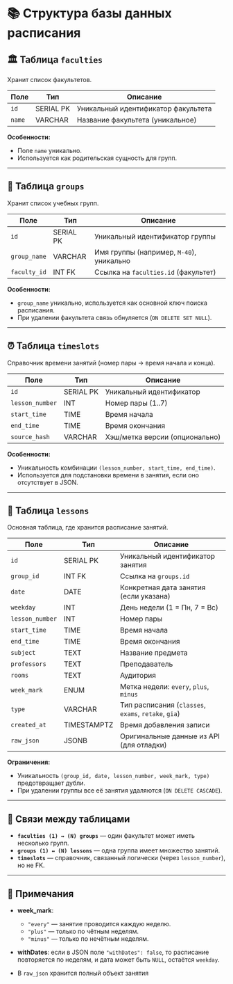 # 📚 Структура базы данных расписания

## 🏛 Таблица `faculties`

Хранит список факультетов.

| Поле   | Тип       | Описание                            |
| ------ | --------- | ----------------------------------- |
| `id`   | SERIAL PK | Уникальный идентификатор факультета |
| `name` | VARCHAR   | Название факультета (уникальное)    |

**Особенности:**

* Поле `name` уникально.
* Используется как родительская сущность для групп.

---

## 👥 Таблица `groups`

Хранит список учебных групп.

| Поле         | Тип       | Описание                                 |
| ------------ | --------- | ---------------------------------------- |
| `id`         | SERIAL PK | Уникальный идентификатор группы          |
| `group_name` | VARCHAR   | Имя группы (например, `М-40`), уникально |
| `faculty_id` | INT FK    | Ссылка на `faculties.id` (факультет)     |

**Особенности:**

* `group_name` уникально, используется как основной ключ поиска расписания.
* При удалении факультета связь обнуляется (`ON DELETE SET NULL`).

---

## ⏰ Таблица `timeslots`

Справочник времени занятий (номер пары → время начала и конца).

| Поле            | Тип       | Описание                       |
| --------------- | --------- | ------------------------------ |
| `id`            | SERIAL PK | Уникальный идентификатор       |
| `lesson_number` | INT       | Номер пары (1..7)              |
| `start_time`    | TIME      | Время начала                   |
| `end_time`      | TIME      | Время окончания                |
| `source_hash`   | VARCHAR   | Хэш/метка версии (опционально) |

**Особенности:**

* Уникальность комбинации `(lesson_number, start_time, end_time)`.
* Используется для подстановки времени в занятия, если оно отсутствует в JSON.

---

## 📅 Таблица `lessons`

Основная таблица, где хранится расписание занятий.

| Поле            | Тип         | Описание                               |
| --------------- | ----------- |----------------------------------------|
| `id`            | SERIAL PK   | Уникальный идентификатор занятия       |
| `group_id`      | INT FK      | Ссылка на `groups.id`                  |
| `date`          | DATE        | Конкретная дата занятия (если указана) |
| `weekday`       | INT         | День недели (1 = Пн, 7 = Вс)           |
| `lesson_number` | INT         | Номер пары                             |
| `start_time`    | TIME        | Время начала                           |
| `end_time`      | TIME        | Время окончания                        |
| `subject`       | TEXT        | Название предмета                      |
| `professors`    | TEXT        | Преподаватель                          |
| `rooms`         | TEXT        | Аудитория                              |
| `week_mark`     | ENUM        | Метка недели: `every`, `plus`, `minus` |
| `type`          | VARCHAR     | Тип расписания (`classes`, `exams`, `retake`, `gia`) |
| `created_at`    | TIMESTAMPTZ | Время добавления записи                |
| `raw_json`      | JSONB       | Оригинальные данные из API (для отладки) |

**Ограничения:**

* Уникальность `(group_id, date, lesson_number, week_mark, type)` предотвращает дубли.
* При удалении группы все её занятия удаляются (`ON DELETE CASCADE`).

---

## 🔗 Связи между таблицами

* **`faculties (1) ↔ (N) groups`** — один факультет может иметь несколько групп.
* **`groups (1) ↔ (N) lessons`** — одна группа имеет множество занятий.
* **`timeslots`** — справочник, связанный логически (через `lesson_number`), но не FK.

---

## 📝 Примечания

* **week_mark**:

  * `"every"` — занятие проводится каждую неделю.
  * `"plus"` — только по чётным неделям.
  * `"minus"` — только по нечётным неделям.
* **withDates**: если в JSON поле `"withDates": false`, то расписание повторяется по неделям, и дата может быть `NULL`, остаётся `weekday`.
* В `raw_json` хранится полный объект занятия